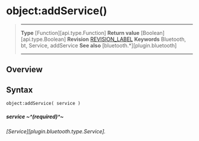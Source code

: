 # object:addService()

> --------------------- ------------------------------------------------------------------------------------------
> __Type__              [Function][api.type.Function]
> __Return value__      [Boolean][api.type.Boolean]
> __Revision__          [REVISION_LABEL](REVISION_URL)
> __Keywords__          Bluetooth, bt, Service, addService
> __See also__          [bluetooth.*][plugin.bluetooth]
> --------------------- ------------------------------------------------------------------------------------------

## Overview

## Syntax

	object:addService( service )

##### service ~^(required)^~
_[Service][plugin.bluetooth.type.Service]._